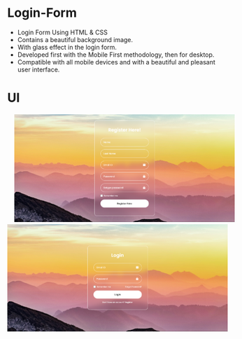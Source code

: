 # Login-Form

- Login Form Using HTML & CSS
- Contains a beautiful background image.
- With glass effect in the login form.
- Developed first with the Mobile First methodology, then for desktop.
- Compatible with all mobile devices and with a beautiful and pleasant user interface.

# UI
<html>
  <body padding="10px">
  <img src="login page/img/Screenshot 2024-06-30 135718.png" style="padding: 2px 16px;border-radius: 5px;">
  <img src="login page/img/Screenshot 2024-06-30 135709.png">
  </body>
</html>

